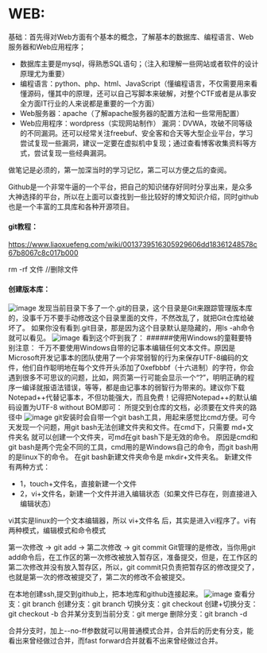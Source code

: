 # WEB:
基础：首先得对Web方面有个基本的概念，了解基本的数据库、编程语言、Web服务器和Web应用程序；
- 数据库主要是mysql，得熟悉SQL语句；（注入和理解一些网站或者软件的设计原理尤为重要）
- 编程语言：python、php、html、JavaScript（懂编程语言，不仅需要用来看懂源码，懂其中的原理，还可以自己写脚本来破解，对整个CTF或者是从事安全方面IT行业的人来说都是重要的一个方面）
- Web服务器：apache（了解apache服务器的配置方法和一些常用配置）
- Web应用程序：wordpress（实现网站制作）
漏洞：DVWA，攻破不同等级的不同漏洞。还可以经常关注freebuf、安全客和合天等大型企业平台，学习尝试复现一些漏洞，建议一定要在虚拟机中复现；通过查看博客收集资料等方式，尝试复现一些经典漏洞。

做笔记是必须的，第一加深当时的学习记忆，第二可以方便之后的查阅。

Github是一个非常牛逼的一个平台，把自己的知识储存好同时分享出来，是众多大神选择的平台，所以在上面可以查找到一些比较好的博文知识介绍，同时github也是一个丰富的工具库和各种开源项目。

#### git教程：
https://www.liaoxuefeng.com/wiki/0013739516305929606dd18361248578c67b8067c8c017b000


rm -rf 文件    //删除文件
#### 创建版本库：
![image](../image/1510996450892.png)
发现当前目录下多了一个.git的目录，这个目录是Git来跟踪管理版本库的，没事千万不要手动修改这个目录里面的文件，不然改乱了，就把Git仓库给破坏了。
如果你没有看到.git目录，那是因为这个目录默认是隐藏的，用ls -ah命令就可以看见。
![image](../image/1510996474146.png)
看到这个吓到我了：
######使用Windows的童鞋要特别注意：
千万不要使用Windows自带的记事本编辑任何文本文件。原因是Microsoft开发记事本的团队使用了一个非常弱智的行为来保存UTF-8编码的文件，他们自作聪明地在每个文件开头添加了0xefbbbf（十六进制）的字符，你会遇到很多不可思议的问题，比如，网页第一行可能会显示一个“?”，明明正确的程序一编译就报语法错误，等等，都是由记事本的弱智行为带来的。建议你下载Notepad++代替记事本，不但功能强大，而且免费！记得把Notepad++的默认编码设置为UTF-8 without BOM即可：
所提交到仓库的文档，必须要在文件夹的路径中
![image](../image/1510996487379.png)
git安装时会自带一个git bash工具，用起来感觉比cmd方便。可今天发现一个问题，用git bash无法创建文件夹和文件。在cmd下，只需要 md+文件夹名 就可以创建一个文件夹，可md在git bash下是无效的命令。
原因是cmd和git bash是两个完全不同的工具，cmd用的是Windows自己的命令，而git bash用的是linux下的命令。
在git bash新建文件夹命令是 mkdir+文件夹名。
新建文件有两种方式：
- 1，touch+文件名，直接新建一个文件
- 2，vi+文件名，新建一个文件并进入编辑状态（如果文件已存在，则直接进入编辑状态）

vi其实是linux的一个文本编辑器，所以 vi+文件名 后，其实是进入vi程序了。vi有两种模式，编辑模式和命令模式


第一次修改 -> git add -> 第二次修改 -> git commit
Git管理的是修改，当你用git add命令后，在工作区的第一次修改被放入暂存区，准备提交，但是，在工作区的第二次修改并没有放入暂存区，所以，git commit只负责把暂存区的修改提交了，也就是第一次的修改被提交了，第二次的修改不会被提交。

在本地创建ssh,提交到github上，把本地库和github连接起来。
![image](../image/1510996508598.png)
查看分支：git branch
创建分支：git branch <name>
切换分支：git checkout <name>
创建+切换分支：git checkout -b <name>
合并某分支到当前分支：git merge <name>
删除分支：git branch -d <name>

合并分支时，加上--no-ff参数就可以用普通模式合并，合并后的历史有分支，能看出来曾经做过合并，而fast forward合并就看不出来曾经做过合并。
